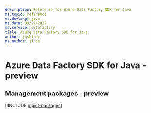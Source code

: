 ```yaml
---
description: Reference for Azure Data Factory SDK for Java
ms.topic: reference
ms.devlang: java
ms.data: 09/29/2022
ms.service: datafactory
title: Azure Data Factory SDK for Java
author: joshfree
ms.author: jfree
---
```

# Azure Data Factory SDK for Java - preview

## Management packages - preview
[!INCLUDE [mgmt-packages](data-factory-mgmt-index.md)]